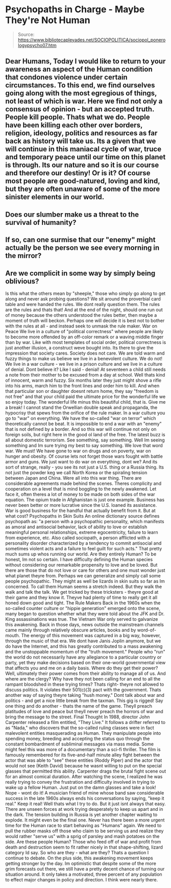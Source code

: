 # Psychopaths in Charge - Maybe They're Not Human

> Source: https://www.bibliotecapleyades.net/SOCIOPOLITICA/sociopol_ponerologypsycho07.htm

Dear Humans,
Today I would like to return to your awareness an aspect of the Human
condition that condones violence under certain circumstances.
To this end, we find ourselves going along
with the most egregious of things, not least of which is war. Here we
find not only a consensus of opinion - but an accepted truth. People
kill people. Thats what we do.
People have been killing each other over
borders, religion, ideology, politics and resources as far back as
history will take us.
Its a given that we will continue in this
maniacal cycle of war, truce and temporary peace until our time on this
planet is through. Its our nature and so it is our course and therefore
our destiny! Or is it?
Of course most people are good-natured, loving and kind, but they are
often unaware of some of the more sinister elements in our world.
-
Does our slumber make us a threat to
the survival of humanity?
-
If so, can one surmise that our
"enemy" might actually be the person we see every morning in the
mirror?
-
Are we complicit in some way by
simply being oblivious?
-
Is this what the others mean by "sheeple,"
those who simply go along to get along and never ask probing
questions?
We sit around the proverbial card table and
were handed the rules. We dont really question them.
The rules are the rules and thats that! And
at the end of the night, should one run out of money because the others
understood the rules better, then maybe a moment of truth will beckon.
Perhaps one will decide it is best not to
bother with the rules at all - and instead seek to unmask the rule
maker.
War on Peace
We live in a culture of "political correctness" where people are likely
to become more offended by an off-color remark or a waving middle finger
than by war.
Like with most templates of social order,
political correctness is just another illusion, a construct weve bought
into. Its there to give the impression that society cares. Society does
not care.
We are told warm and fuzzy things to make us
believe we live in a benevolent culture. We do not! We live in
a war culture - we
live in a prison culture and we live in a culture of denial.
Dont believe it? Like I said - denial!
At seventeen a child still needs a note from their mother to be excused
from a day at school. Well thats kind of innocent, warm and fuzzy. Six
months later they just might shove a rifle into his arms, march him to
the front lines and order him to kill.
And when that particular son or daughter
doesnt return home, they say "freedom is not free" and that your child
paid the ultimate price for the wonderful life we so enjoy today. The
wonderful life minus this beautiful child, that is.
Give me a break! I cannot stand the
Orwellian double speak and propaganda, the hypocrisy that spews from the
orifice of the rule maker.
In a war culture you go to "war" on everything. We have the
so-called "war
on terror" which theoretically cannot be beat. It is
impossible to end a war with an "enemy" that is not defined by a border.
And so this war will continue not only on foreign soils, but right here
in the good ol land of the free.
The latest buzz is all about domestic
terrorism. See something, say something. Well Im seeing something
and Im sure trying my best to say something.
We love that word war. We must! We have gone to war on drugs and on
poverty, war on hunger and obesity. Of course lets not forget those
wars fought with battle armor and guns.
We just want to do war on everything, dont
we?
And its sort of strange, really - you see
its not just a U.S. thing or a Russia thing. Its not just the powder
keg we call North Korea or the spiraling tension between Japan and
China. Were all into this war thing.
There are considerable agreements made behind the scenes. Theres
complicity and cooperation on a level that is mind boggling to the newly
awakened.
Let face it, often theres a lot of money to
be made on both sides of the war equation. The opium trade in
Afghanistan is just one example. Business has never been better or more
lucrative since the U.S. loaned its assistance.
War is good business for the handful
that actually benefit from it.
But at what cost?
Psychopaths in
Skin Suits
An online dictionary source defines psychopath as:
"a person with a psychopathic
personality, which manifests as amoral and antisocial behavior, lack
of ability to love or establish meaningful personal relationships,
extreme egocentricity, failure to learn from experience, etc.
Also called sociopath, a person
afflicted with a personality disorder characterized by a tendency to
commit antisocial and sometimes violent acts and a failure to feel
guilt for such acts."
That pretty much sums up whos running our
world.
Are they entirely Human? To be honest, Im
not so certain.
I have difficulty defining the Human species without considering our
remarkable propensity to love and be loved. But there are those that do
not love or care for others and one must wonder just what planet theyre
from.
Perhaps we can generalize and simply
call some people psychopathic. They
might as well be lizards in skin suits so far as Im concerned. To call
them Human seems a stretch indeed.
But they walk the walk and talk the talk. We
get tricked by these tricksters - theyre good at their game and they
know it.
Theyve had plenty of time to really get it
all honed down good and tight.
The Rule Makers
Back in the 1960s when the so-called counter culture or "hippie
generation" emerged onto the scene, many began to question whether what
they were told about the JFK and Dr. King assassinations was true.
The Vietnam War only served to galvanize
this awakening. Back in those days, news outside the mainstream channels
came mainly through relatively obscure articles, books and by
word-of-mouth. The energy of this movement was captured in a big way,
however, through the music of that era.
We dont have Janis Joplin anymore,
but we do have
the Internet, and this has greatly
contributed to a mass awakening and the unstoppable momentum of the
"truth movement."
People who "run" the world do not
necessarily have any allegiance to a particular country or party, yet
they make decisions based on their one-world governmental view that
affects you and me on a daily basis.
Where do they get their power? Well,
ultimately their power comes from their ability to manage all of us.
And where are the clergy? Why have they not been calling for an end to
all the rampant bloodshed in these trying times?
Thats right- theyre not allowed to discuss
politics. It violates their
501(c)(3) pact with the government.
Thats another way of saying theyre taking "hush money."
Dont talk about war and politics - and get
a nice little break from the taxman. This gig is rigged! Say one thing
and do another - thats the name of the game.
Theyll preach platitudes of love and peace
but theyll never preach the horrors of war and bring the message to the
street.
Final Thought
In 1988, director John Carpenter released a film entitled, "They
Live."
It follows a drifter referred to as "Nada,"
who discovers that the so-called ruling classes were in fact malevolent
entities masquerading as Human.
They manipulate people into spending money,
breeding and accepting the status quo through the constant bombardment
of subliminal messages via mass media. Some might feel this was more of
a documentary than a sci-fi thriller.
The film is famously remembered for its five-and-half minute alley fight
between the actor that was able to "see" these entities (Roddy Piper)
and the actor that would not see (Keith David) because he wasnt willing
to put on the special glasses that permitted this ability.
Carpenter drags the brutal fight scene out
for an almost comical duration.
After watching the scene, I realized he was
really trying to convey the frustration and difficulty involved in
trying to wake up a fellow Human. Just put on the damn glasses and
take a look! Nope - wont do it!
A musician friend of mine whose band saw considerable success in the
late 1960s always ends his conversations by saying, "keep it real."
Keep it real! Well thats what I try to do. But it just isnt always
that easy.
There are unseen forces at work trying
desperately to keep us apart and in the dark. The tension building in
Russia is yet another chapter waiting to explode. It might even be the
final one. Never has there been a more urgent time for the Human race to
start behaving as "Humans" again.
We need to pull the rubber masks off those
who claim to be serving us and realize they would rather "serve us" with
a sprig of parsley and mash potatoes on the side.
Are these people Human?
Those who feed off of war and profit from
death and destruction seem to fit rather nicely in that shape-shifting,
lizard category Id say. So who are they - what are they? Thats a
question I continue to debate.
On the plus side, this awakening movement
keeps getting stronger by the day. Im optimistic that despite some of
the more grim forecasts out there, we still have a pretty decent chance
of turning our situation around.
It only takes a motivated, three percent of
any population to effect major changes in policy and direction.
I think were nearly there.
